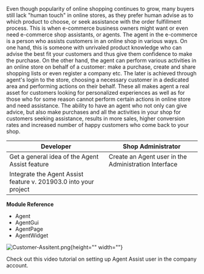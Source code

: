Even though popularity of online shopping continues to grow, many buyers still lack "human touch" in online stores, as they prefer human advise as to which product to choose, or seek assistance with the order fulfillment process. This is when e-commerce business owners might want or even need e-commerce shop assistants, or agents. The agent in the e-commerce is a person who assists customers in an online shop in various ways. On one hand, this is someone with unrivaled product knowledge who can advise the best fit your customers and thus give them confidence to make the purchase. On the other hand, the agent can perform various activities in an online store on behalf of a customer: make a purchase, create and share shopping lists or even register a company etc. The later is achieved through agent's login to the store, choosing a necessary customer in a dedicated area and performing actions on their behalf. These all makes agent a real asset for customers looking for personalized experiences as well as for those who for some reason cannot perform certain actions in online store and need assistance. The ability to have an agent who not only can give advice, but also make purchases and all the activities in your shop for customers seeking assistance, results in more sales, higher conversion rates and increased number of happy customers who come back to your shop.

| Developer | Shop Administrator |
| --- | --- |
| Get a general idea of the Agent Assist feature | Create an Agent user in the Administration Interface |
| Integrate the Agent Assist feature v. 201903.0 into your project | |

**Module Reference**

* Agent
* AgentGui
* AgentPage
* AgentWidget

![Customer-Assitent.png](https://cdn.document360.io/9fafa0d5-d76f-40c5-8b02-ab9515d3e879/Images/Documentation/Customer-Assitent.png){height="" width=""}

Check out this video tutorial on setting up Agent Assist user in the company account.

